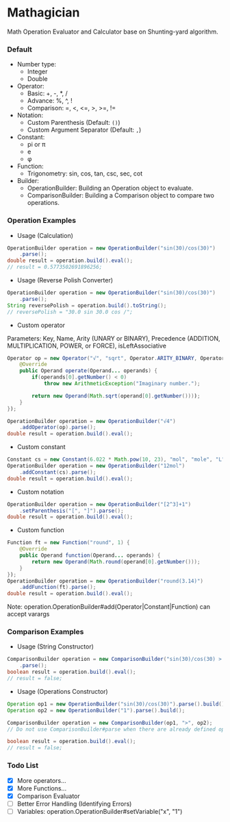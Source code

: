 # Mathagician
Math Operation Evaluator and Calculator base on Shunting-yard algorithm. <br />

### Default
- Number type: 
  - Integer
  - Double
- Operator:
  - Basic: +, -, *, /
  - Advance: %, ^, !
  - Comparison: =, <, <=, >, >=, !=
- Notation: 
  - Custom Parenthesis (Default: `()`)
  - Custom Argument Separator (Default: `,`) 
- Constant: 
  - pi or π
  - e
  - φ
- Function: 
  - Trigonometry: sin, cos, tan, csc, sec, cot
- Builder:
  - OperationBuilder: Building an Operation object to evaluate.
  - ComparisonBuilder: Building a Comparison object to compare two operations.
  
### Operation Examples
- Usage (Calculation)
```java 
OperationBuilder operation = new OperationBuilder("sin(30)/cos(30)")
    .parse();
double result = operation.build().eval();
// result = 0.5773502691896256;
```

- Usage (Reverse Polish Converter)
```java 
OperationBuilder operation = new OperationBuilder("sin(30)/cos(30)")
    .parse();
String reversePolish = operation.build().toString();
// reversePolish = "30.0 sin 30.0 cos /";
```

- Custom operator

Parameters: Key, Name, Arity (UNARY or BINARY),
Precedence (ADDITION, MULTIPLICATION, POWER, or FORCE), isLeftAssociative
```java 
Operator op = new Operator("√", "sqrt", Operator.ARITY_BINARY, Operator.POWER, false){
    @Override
    public Operand operate(Operand... operands) {
        if(operands[0].getNumber() < 0)
            throw new ArithmeticException("Imaginary number.");

        return new Operand(Math.sqrt(operand[0].getNumber())));
    }
});

OperationBuilder operation = new OperationBuilder("√4")
    .addOperator(op).parse();
double result = operation.build().eval();
``` 
- Custom constant

```java 
Constant cs = new Constant(6.022 * Math.pow(10, 23), "mol", "mole", "L");
OperationBuilder operation = new OperationBuilder("12mol")
    .addConstant(cs).parse();
double result = operation.build().eval();
```
- Custom notation

```java 
OperationBuilder operation = new OperationBuilder("[2^3]+1")
    .setParenthesis("[", "]").parse();
double result = operation.build().eval();
```
- Custom function <br />

```java 
Function ft = new Function("round", 1) {
    @Override
    public Operand function(Operand... operands) {
        return new Operand(Math.round(operand[0].getNumber()));
    }
});
OperationBuilder operation = new OperationBuilder("round(3.14)")
    .addFunction(ft).parse();
double result = operation.build().eval();
```
Note: operation.OperationBuilder#add(Operator|Constant|Function) can accept varargs

### Comparison Examples
- Usage (String Constructor)

```java 
ComparisonBuilder operation = new ComparisonBuilder("sin(30)/cos(30) > 1")
    .parse();
boolean result = operation.build().eval();
// result = false;
```
- Usage (Operations Constructor)

```java 
Operation op1 = new OperationBuilder("sin(30)/cos(30)").parse().build();
Operation op2 = new OperationBuilder("1").parse().build();

ComparisonBuilder operation = new ComparisonBuilder(op1, ">", op2); 
// Do not use ComparisonBuilder#parse when there are already defined operations.

boolean result = operation.build().eval();
// result = false;
```

### Todo List
- [x] More operators...
- [x] More Functions... 
- [x] Comparison Evaluator
- [ ] Better Error Handling (Identifying Errors)
- [ ] Variables: operation.OperationBuilder#setVariable("x", "1")